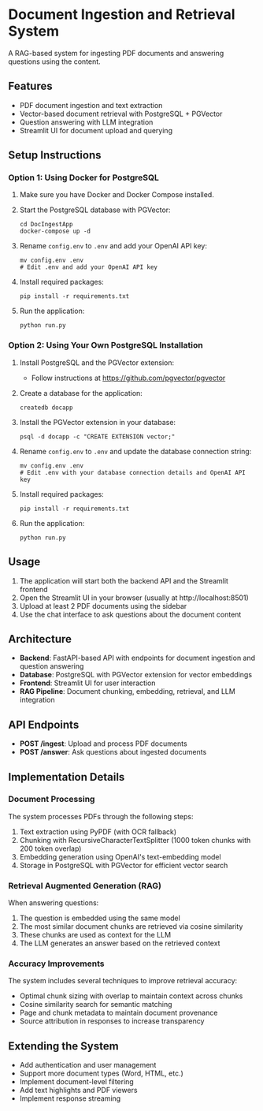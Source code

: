 # Document Ingestion and Retrieval System

A RAG-based system for ingesting PDF documents and answering questions using the content.

## Features

- PDF document ingestion and text extraction
- Vector-based document retrieval with PostgreSQL + PGVector
- Question answering with LLM integration
- Streamlit UI for document upload and querying

## Setup Instructions

### Option 1: Using Docker for PostgreSQL

1. Make sure you have Docker and Docker Compose installed.

2. Start the PostgreSQL database with PGVector:
   ```
   cd DocIngestApp
   docker-compose up -d
   ```

3. Rename `config.env` to `.env` and add your OpenAI API key:
   ```
   mv config.env .env
   # Edit .env and add your OpenAI API key
   ```

4. Install required packages:
   ```
   pip install -r requirements.txt
   ```

5. Run the application:
   ```
   python run.py
   ```

### Option 2: Using Your Own PostgreSQL Installation

1. Install PostgreSQL and the PGVector extension:
   - Follow instructions at https://github.com/pgvector/pgvector

2. Create a database for the application:
   ```
   createdb docapp
   ```

3. Install the PGVector extension in your database:
   ```
   psql -d docapp -c "CREATE EXTENSION vector;"
   ```

4. Rename `config.env` to `.env` and update the database connection string:
   ```
   mv config.env .env
   # Edit .env with your database connection details and OpenAI API key
   ```

5. Install required packages:
   ```
   pip install -r requirements.txt
   ```

6. Run the application:
   ```
   python run.py
   ```

## Usage

1. The application will start both the backend API and the Streamlit frontend
2. Open the Streamlit UI in your browser (usually at http://localhost:8501)
3. Upload at least 2 PDF documents using the sidebar
4. Use the chat interface to ask questions about the document content

## Architecture

- **Backend**: FastAPI-based API with endpoints for document ingestion and question answering
- **Database**: PostgreSQL with PGVector extension for vector embeddings
- **Frontend**: Streamlit UI for user interaction
- **RAG Pipeline**: Document chunking, embedding, retrieval, and LLM integration

## API Endpoints

- **POST /ingest**: Upload and process PDF documents
- **POST /answer**: Ask questions about ingested documents

## Implementation Details

### Document Processing

The system processes PDFs through the following steps:
1. Text extraction using PyPDF (with OCR fallback)
2. Chunking with RecursiveCharacterTextSplitter (1000 token chunks with 200 token overlap)
3. Embedding generation using OpenAI's text-embedding model
4. Storage in PostgreSQL with PGVector for efficient vector search

### Retrieval Augmented Generation (RAG)

When answering questions:
1. The question is embedded using the same model
2. The most similar document chunks are retrieved via cosine similarity
3. These chunks are used as context for the LLM
4. The LLM generates an answer based on the retrieved context

### Accuracy Improvements

The system includes several techniques to improve retrieval accuracy:
- Optimal chunk sizing with overlap to maintain context across chunks
- Cosine similarity search for semantic matching
- Page and chunk metadata to maintain document provenance
- Source attribution in responses to increase transparency

## Extending the System

- Add authentication and user management
- Support more document types (Word, HTML, etc.)
- Implement document-level filtering
- Add text highlights and PDF viewers
- Implement response streaming 